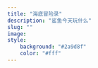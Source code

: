 ```yaml
---
title: "海底冒险录"
description: "鲨鱼今天玩什么"
slug: ""
image: 
style:
    background: "#2a9d8f"
    color: "#fff"
---
```

